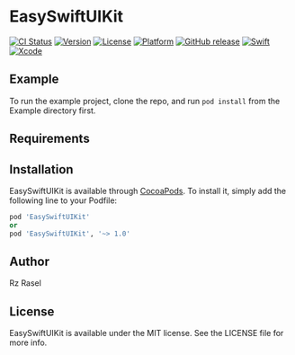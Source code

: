 # EasySwiftUIKit

[![CI Status](https://img.shields.io/travis/Rashed/EasySwiftUIKit.svg?style=flat)](https://travis-ci.org/Rashed/EasySwiftUIKit)
[![Version](https://img.shields.io/cocoapods/v/EasySwiftUIKit.svg?style=flat)](https://cocoapods.org/pods/EasySwiftUIKit)
[![License](https://img.shields.io/cocoapods/l/EasySwiftUIKit.svg?style=flat)](https://cocoapods.org/pods/EasySwiftUIKit)
[![Platform](https://img.shields.io/cocoapods/p/EasySwiftUIKit.svg?style=flat)](https://cocoapods.org/pods/EasySwiftUIKit)
[![GitHub release](https://img.shields.io/github/tag/arzrasel/EasySwiftUIKit.svg)](https://github.com/arzrasel/EasySwiftUIKit/releases)
[![Swift](https://img.shields.io/badge/Swift-5.0-orange.svg)](https://swift.org)
[![Xcode](https://img.shields.io/badge/Xcode-11.4-blue.svg)](https://developer.apple.com/xcode)

## Example

To run the example project, clone the repo, and run `pod install` from the Example directory first.

## Requirements

## Installation

EasySwiftUIKit is available through [CocoaPods](https://cocoapods.org). To install
it, simply add the following line to your Podfile:

```ruby
pod 'EasySwiftUIKit'
or
pod 'EasySwiftUIKit', '~> 1.0'
```

## Author

Rz Rasel

## License

EasySwiftUIKit is available under the MIT license. See the LICENSE file for more info.
